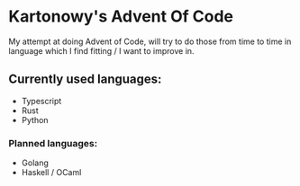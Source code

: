 # Kartonowy's Advent Of Code

My attempt at doing Advent of Code, will try to do those from time to time in language which I find fitting / I want to improve in.

## Currently used languages:

- Typescript
- Rust
- Python

### Planned languages:

- Golang
- Haskell / OCaml
